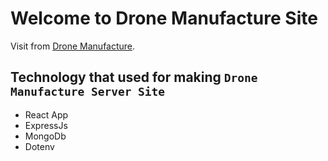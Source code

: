 # Welcome to Drone Manufacture Site

Visit from [Drone Manufacture](https://dronemanufacture-ea830.web.app).

## Technology that used for making `Drone Manufacture Server Site`

- React App
- ExpressJs
- MongoDb
- Dotenv